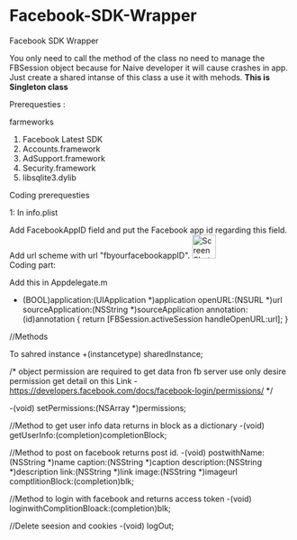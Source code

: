 Facebook-SDK-Wrapper
====================

Facebook SDK Wrapper

You only need to call the method of the class no need to manage the FBSession object because for Naive developer it will cause crashes in app. Just create a shared intanse of this class a use it with mehods. <b>This is Singleton class </b>

Prerequesties :

farmeworks

1. Facebook Latest SDK 
2. Accounts.framework
3. AdSupport.framework
4. Security.framework
5. libsqlite3.dylib


Coding prerequesties

1: In info.plist

Add FacebookAppID  field and put the Facebook app id regarding this field.
Add url scheme with url  "fbyourfacebookappID".
<img src="https://cloud.githubusercontent.com/assets/4582872/3380730/f25fdba6-fc0d-11e3-8821-b0b1725bd4ab.png" alt="ScreenShot" height="42" width="42"> 
</br>
Coding part:

Add this in Appdelegate.m

- (BOOL)application:(UIApplication *)application
            openURL:(NSURL *)url
  sourceApplication:(NSString *)sourceApplication
         annotation:(id)annotation
{
    return [FBSession.activeSession handleOpenURL:url];
}


//Methods

To sahred instance 
+(instancetype) sharedInstance;


/* object permission are required to get data fron fb server use only desire permission get detail on this Link - https://developers.facebook.com/docs/facebook-login/permissions/ */

-(void) setPermissions:(NSArray *)permissions;

//Method to get user info data returns in block as a dictionary
-(void) getUserInfo:(completion)completionBlock;

//Method to post on facebook returns post id.
-(void) postwithName:(NSString *)name caption:(NSString *)caption description:(NSString *)description link:(NSString *)link image:(NSString *)imageurl comptlitionBlock:(completion)blk;

//Method to login with facebook and returns access token
-(void) loginwithComplitionBloack:(completion)blk;

//Delete seesion and cookies
-(void) logOut;
